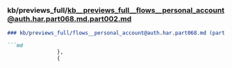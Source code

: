 ### kb/previews_full/kb__previews_full__flows__personal_account@auth.har.part068.md.part002.md

```md
### kb/previews_full/flows__personal_account@auth.har.part068.md (part 002)

```md
                },
                {
                  
```

```

```
